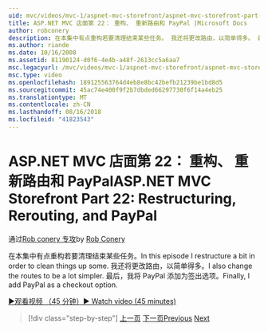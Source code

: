 ```yaml
---
uid: mvc/videos/mvc-1/aspnet-mvc-storefront/aspnet-mvc-storefront-part-22-restructuring-rerouting-and-paypal
title: ASP.NET MVC 店面第 22： 重构、 重新路由和 PayPal |Microsoft Docs
author: robconery
description: 在本集中有点重构若要清理结束某些任务。 我还将更改路由，以简单得多。 最后，我将 PayPal 添加为签出选项参数...
ms.author: riande
ms.date: 10/16/2008
ms.assetid: 81190124-d0f6-4e4b-a48f-2613cc5a6aa7
msc.legacyurl: /mvc/videos/mvc-1/aspnet-mvc-storefront/aspnet-mvc-storefront-part-22-restructuring-rerouting-and-paypal
msc.type: video
ms.openlocfilehash: 189125563764d4eb8e8bc42befb21239be1bd8d5
ms.sourcegitcommit: 45ac74e400f9f2b7dbded66297730f6f14a4eb25
ms.translationtype: MT
ms.contentlocale: zh-CN
ms.lasthandoff: 08/16/2018
ms.locfileid: "41823543"
---
```

<a name="aspnet-mvc-storefront-part-22-restructuring-rerouting-and-paypal"></a><span data-ttu-id="8d62a-105">ASP.NET MVC 店面第 22： 重构、 重新路由和 PayPal</span><span class="sxs-lookup"><span data-stu-id="8d62a-105">ASP.NET MVC Storefront Part 22: Restructuring, Rerouting, and PayPal</span></span>
====================
<span data-ttu-id="8d62a-106">通过[Rob conery 专攻](https://github.com/robconery)</span><span class="sxs-lookup"><span data-stu-id="8d62a-106">by [Rob Conery](https://github.com/robconery)</span></span>

<span data-ttu-id="8d62a-107">在本集中有点重构若要清理结束某些任务。</span><span class="sxs-lookup"><span data-stu-id="8d62a-107">In this episode I restructure a bit in order to clean things up some.</span></span> <span data-ttu-id="8d62a-108">我还将更改路由，以简单得多。</span><span class="sxs-lookup"><span data-stu-id="8d62a-108">I also change the routes to be a lot simpler.</span></span> <span data-ttu-id="8d62a-109">最后，我将 PayPal 添加为签出选项。</span><span class="sxs-lookup"><span data-stu-id="8d62a-109">Finally, I add PayPal as a checkout option.</span></span>

[<span data-ttu-id="8d62a-110">&#9654;观看视频 （45 分钟）</span><span class="sxs-lookup"><span data-stu-id="8d62a-110">&#9654; Watch video (45 minutes)</span></span>](https://channel9.msdn.com/Blogs/ASP-NET-Site-Videos/aspnet-mvc-storefront-part-22-restructuring-rerouting-and-paypal)

> [!div class="step-by-step"]
> <span data-ttu-id="8d62a-111">[上一页](aspnet-mvc-storefront-part-21-order-manager-and-personalization.md)
> [下一页](aspnet-mvc-storefront-part-23-getting-started-with-domain-driven-design.md)</span><span class="sxs-lookup"><span data-stu-id="8d62a-111">[Previous](aspnet-mvc-storefront-part-21-order-manager-and-personalization.md)
[Next](aspnet-mvc-storefront-part-23-getting-started-with-domain-driven-design.md)</span></span>
